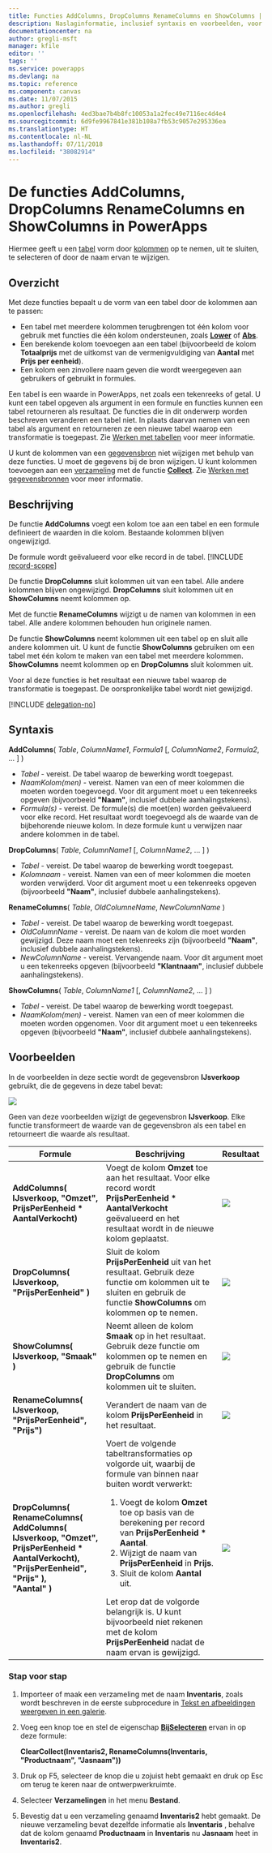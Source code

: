 ```yaml
---
title: Functies AddColumns, DropColumns RenameColumns en ShowColumns | Microsoft Docs
description: Naslaginformatie, inclusief syntaxis en voorbeelden, voor de functies AddColumns, DropColumns, RenameColumns en ShowColumns in PowerApps
documentationcenter: na
author: gregli-msft
manager: kfile
editor: ''
tags: ''
ms.service: powerapps
ms.devlang: na
ms.topic: reference
ms.component: canvas
ms.date: 11/07/2015
ms.author: gregli
ms.openlocfilehash: 4ed3bae7b4b8fc10053a1a2fec49e7116ec4d4e4
ms.sourcegitcommit: 6d9fe9967841e381b108a7fb53c9057e295336ea
ms.translationtype: HT
ms.contentlocale: nl-NL
ms.lasthandoff: 07/11/2018
ms.locfileid: "38082914"
---
```

# <a name="addcolumns-dropcolumns-renamecolumns-and-showcolumns-functions-in-powerapps"></a>De functies AddColumns, DropColumns RenameColumns en ShowColumns in PowerApps
Hiermee geeft u een [tabel](../working-with-tables.md) vorm door [kolommen](../working-with-tables.md#columns) op te nemen, uit te sluiten, te selecteren of door de naam ervan te wijzigen.

## <a name="overview"></a>Overzicht
Met deze functies bepaalt u de vorm van een tabel door de kolommen aan te passen:

* Een tabel met meerdere kolommen terugbrengen tot één kolom voor gebruik met functies die één kolom ondersteunen, zoals **[Lower](function-lower-upper-proper.md)** of **[Abs](function-numericals.md)**.  
* Een berekende kolom toevoegen aan een tabel (bijvoorbeeld de kolom **Totaalprijs** met de uitkomst van de vermenigvuldiging van **Aantal** met **Prijs per eenheid**).
* Een kolom een zinvollere naam geven die wordt weergegeven aan gebruikers of gebruikt in formules.

Een tabel is een waarde in PowerApps, net zoals een tekenreeks of getal.  U kunt een tabel opgeven als argument in een formule en functies kunnen een tabel retourneren als resultaat. De functies die in dit onderwerp worden beschreven veranderen een tabel niet. In plaats daarvan nemen van een tabel als argument en retourneren ze een nieuwe tabel waarop een transformatie is toegepast.  Zie [Werken met tabellen](../working-with-tables.md) voor meer informatie.  

U kunt de kolommen van een [gegevensbron](../working-with-data-sources.md) niet wijzigen met behulp van deze functies. U moet de gegevens bij de bron wijzigen. U kunt kolommen toevoegen aan een [verzameling](../working-with-data-sources.md#collections) met de functie **[Collect](function-clear-collect-clearcollect.md)**.  Zie [Werken met gegevensbronnen](../working-with-data-sources.md) voor meer informatie.  

## <a name="description"></a>Beschrijving
De functie **AddColumns** voegt een kolom toe aan een tabel en een formule definieert de waarden in die kolom. Bestaande kolommen blijven ongewijzigd.

De formule wordt geëvalueerd voor elke record in de tabel.
[!INCLUDE [record-scope](../../../includes/record-scope.md)]

De functie **DropColumns** sluit kolommen uit van een tabel.  Alle andere kolommen blijven ongewijzigd. **DropColumns** sluit kolommen uit en **ShowColumns** neemt kolommen op.

Met de functie **RenameColumns** wijzigt u de namen van kolommen in een tabel. Alle andere kolommen behouden hun originele namen.

De functie **ShowColumns** neemt kolommen uit een tabel op en sluit alle andere kolommen uit. U kunt de functie **ShowColumns** gebruiken om een tabel met één kolom te maken van een tabel met meerdere kolommen.  **ShowColumns** neemt kolommen op en **DropColumns** sluit kolommen uit.  

Voor al deze functies is het resultaat een nieuwe tabel waarop de transformatie is toegepast.  De oorspronkelijke tabel wordt niet gewijzigd.

[!INCLUDE [delegation-no](../../../includes/delegation-no.md)]

## <a name="syntax"></a>Syntaxis
**AddColumns**( *Table*, *ColumnName1*, *Formula1* [, *ColumnName2*, *Formula2*, ... ] )

* *Tabel* - vereist.  De tabel waarop de bewerking wordt toegepast.
* *NaamKolom(men)* - vereist. Namen van een of meer kolommen die moeten worden toegevoegd.  Voor dit argument moet u een tekenreeks opgeven (bijvoorbeeld **"Naam"**, inclusief dubbele aanhalingstekens).
* *Formula(s)* - vereist.  De formule(s) die moet(en) worden geëvalueerd voor elke record. Het resultaat wordt toegevoegd als de waarde van de bijbehorende nieuwe kolom. In deze formule kunt u verwijzen naar andere kolommen in de tabel.

**DropColumns**( *Table*, *ColumnName1* [, *ColumnName2*, ... ] )

* *Tabel* - vereist.  De tabel waarop de bewerking wordt toegepast.
* *Kolomnaam* - vereist. Namen van een of meer kolommen die moeten worden verwijderd. Voor dit argument moet u een tekenreeks opgeven (bijvoorbeeld **"Naam"**, inclusief dubbele aanhalingstekens).

**RenameColumns**( *Table*, *OldColumneName*, *NewColumnName* )

* *Tabel* - vereist.  De tabel waarop de bewerking wordt toegepast.
* *OldColumnName* - vereist. De naam van de kolom die moet worden gewijzigd. Deze naam moet een tekenreeks zijn (bijvoorbeeld **"Naam"**, inclusief dubbele aanhalingstekens).
* *NewColumnName* - vereist. Vervangende naam. Voor dit argument moet u een tekenreeks opgeven (bijvoorbeeld **"Klantnaam"**, inclusief dubbele aanhalingstekens).

**ShowColumns**( *Table*, *ColumnName1* [, *ColumnName2*, ... ] )

* *Tabel* - vereist.  De tabel waarop de bewerking wordt toegepast.
* *NaamKolom(men)* - vereist. Namen van een of meer kolommen die moeten worden opgenomen. Voor dit argument moet u een tekenreeks opgeven (bijvoorbeeld **"Naam"**, inclusief dubbele aanhalingstekens).

## <a name="examples"></a>Voorbeelden
In de voorbeelden in deze sectie wordt de gegevensbron **IJsverkoop** gebruikt, die de gegevens in deze tabel bevat:

![](media/function-table-shaping/icecream.png)

Geen van deze voorbeelden wijzigt de gegevensbron **IJsverkoop**. Elke functie transformeert de waarde van de gegevensbron als een tabel en retourneert die waarde als resultaat.

| Formule | Beschrijving | Resultaat |
| --- | --- | --- |
| **AddColumns( IJsverkoop, "Omzet", PrijsPerEenheid * AantalVerkocht)** |Voegt de kolom **Omzet** toe aan het resultaat.  Voor elke record wordt **PrijsPerEenheid * AantalVerkocht** geëvalueerd en het resultaat wordt in de nieuwe kolom geplaatst. |<style> img { max-width: none; } </style> ![](media/function-table-shaping/icecream-add-revenue.png) |
| **DropColumns( IJsverkoop, "PrijsPerEenheid" )** |Sluit de kolom **PrijsPerEenheid** uit van het resultaat. Gebruik deze functie om kolommen uit te sluiten en gebruik de functie **ShowColumns** om kolommen op te nemen. |![](media/function-table-shaping/icecream-drop-price.png) |
| **ShowColumns( IJsverkoop, "Smaak" )** |Neemt alleen de kolom **Smaak** op in het resultaat. Gebruik deze functie om kolommen op te nemen en gebruik de functie **DropColumns** om kolommen uit te sluiten. |![](media/function-table-shaping/icecream-select-flavor.png) |
| **RenameColumns( IJsverkoop, "PrijsPerEenheid", "Prijs")** |Verandert de naam van de kolom **PrijsPerEenheid** in het resultaat. |![](media/function-table-shaping/icecream-rename-price.png) |
| **DropColumns(<br>RenameColumns(<br>AddColumns( IJsverkoop, "Omzet",<br>PrijsPerEenheid * AantalVerkocht),<br>"PrijsPerEenheid", "Prijs" ),<br>"Aantal" )** |Voert de volgende tabeltransformaties op volgorde uit, waarbij de formule van binnen naar buiten wordt verwerkt: <ol><li>Voegt de kolom **Omzet** toe op basis van de berekening per record van **PrijsPerEenheid * Aantal**.<li>Wijzigt de naam van **PrijsPerEenheid** in **Prijs**.<li>Sluit de kolom **Aantal** uit.</ol>  Let erop dat de volgorde belangrijk is. U kunt bijvoorbeeld niet rekenen met de kolom **PrijsPerEenheid** nadat de naam ervan is gewijzigd. |![](media/function-table-shaping/icecream-all-transforms.png) |

### <a name="step-by-step"></a>Stap voor stap
1. Importeer of maak een verzameling met de naam **Inventaris**, zoals wordt beschreven in de eerste subprocedure in [Tekst en afbeeldingen weergeven in een galerie](../show-images-text-gallery-sort-filter.md).
2. Voeg een knop toe en stel de eigenschap **[BijSelecteren](../controls/properties-core.md)** ervan in op deze formule:
   
    **ClearCollect(Inventaris2, RenameColumns(Inventaris, "Productnaam", "Jasnaam"))**
3. Druk op F5, selecteer de knop die u zojuist hebt gemaakt en druk op Esc om terug te keren naar de ontwerpwerkruimte.
4. Selecteer **Verzamelingen** in het menu **Bestand**.
5. Bevestig dat u een verzameling genaamd **Inventaris2** hebt gemaakt. De nieuwe verzameling bevat dezelfde informatie als **Inventaris** , behalve dat de kolom genaamd **Productnaam** in **Inventaris** nu **Jasnaam** heet in **Inventaris2**.

